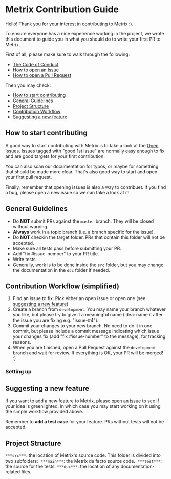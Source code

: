 # Metrix Contribution Guide

Hello! Thank you for your interest in contributing to Metrix :).

To ensure everyone has a nice experience working in the project, we wrote this document to guide you in what you should do
to write your first PR to Metrix.

First of all, please make sure to walk through the following:

- [The Code of Conduct](CODE_OF_CONDUCT.md)
- [How to open an Issue](ISSUE_TEMPLATE.md)
- [How to open a Pull Request](PULL_REQUEST_TEMPLATE.md)

Then you may check:

- [How to start contributing](#how-to-start-contributing)
- [General Guidelines](#general-guidelines)
- [Project Structure](#project-structure)
- [Contribution Workflow](#contribution-workflow)
- [Suggesting a new feature](#suggesting-a-new-feature)

## How to start contributing

A good way to start contributing with Metrix is to take a look at the [Open Issues](https://github.com/felipevfa/metrix-tec2/issues).
Issues tagged with "good 1st issue" are normally easy enough to fix and are good targets for your first contribution.

You can also scan our documentation for typos, or maybe for something that should be made more clear. That's also good way to
start and open your first pull request.

Finally, remember that opening issues is also a way to contribuet. If you find a bug, please open a new issue so we can take a
look at it!

## General Guidelines

* Do **NOT** submit PRs against the ```master``` branch. They will be closed without warning.
* **Always** work in a topic branch (i.e. a branch specific for the issue).
* Do **NOT** checkin the target folder. PRs that contain this folder will not be accepted.
* Make sure all tests pass before submitting your PR. 
* Add "fix #issue-number" to your PR title.
* Write tests.
* Generally, work is to be done inside the ```src``` folder, but you may change the documentation in the ```doc``` folder if
needed.

## Contribution Workflow (simplified)

1. Find an issue to fix. Pick either an open issue or open one (see [suggesting a new feature](#suggesting-a-new-feature))
2. Create a branch from ```development```. You may name your branch whatever you like, but please try to give it a meaningful name (idea: name it after the issue you are fixing e.g. "issue-#4"). 
3. Commit your changes to your new branch. No need to do it in one commit, but please include a commit message indicating which issue your changes fix (add "fix #issue-number" to the message), for tracking reasons. 
4. When you are finished, open a Pull Request against the ```development``` branch and wait for review. If everything is OK, your PR will be merged! :)

### Setting up

## Suggesting a new feature

If you want to add a new feature to Metrix, please [open an issue](https://github.com/felipevfa/metrix-tec2/issues) to see
if your idea is greenlighted, in which case you may start working on it using the simple workflow provided above.

Remember to **add a test case** for your feature. PRs without tests will not be accepted.

## Project Structure

```***src***```: the location of Metrix's source code. This folder is divided into two subfolders:
  ```***main***```: the Metrix de facto source code.
  ```***test***```: the source for the tests.
```***doc***```: the location of any documentation-related files. 
